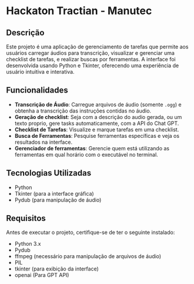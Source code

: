 # Hackaton Tractian - Manutec

## Descrição

Este projeto é uma aplicação de gerenciamento de tarefas que permite aos usuários carregar áudios para transcrição, visualizar e gerenciar uma checklist de tarefas, e realizar buscas por ferramentas. A interface foi desenvolvida usando Python e Tkinter, oferecendo uma experiência de usuário intuitiva e interativa.

## Funcionalidades

- **Transcrição de Áudio**: Carregue arquivos de áudio (somente `.ogg`) e obtenha a transcrição das instruções contidas no áudio.
- **Geração de checklist**: Seja com a descrição do audio gerada, ou um texto proprio, gere tasks automaticamente, com a API do Chat GPT.
- **Checklist de Tarefas**: Visualize e marque tarefas em uma checklist. 
- **Busca de Ferramentas**: Pesquise ferramentas específicas e veja os resultados na interface.
- **Gerenciador de ferramentas**: Gerencie quem está utilizando as ferramentas em qual horário com o executável no terminal.

## Tecnologias Utilizadas

- Python
- Tkinter (para a interface gráfica)
- Pydub (para manipulação de áudio)

## Requisitos

Antes de executar o projeto, certifique-se de ter o seguinte instalado:

- Python 3.x
- Pydub
- ffmpeg (necessário para manipulação de arquivos de áudio)
- PIL
- tkinter (para exibição da interface)
- openai (Para GPT API)
